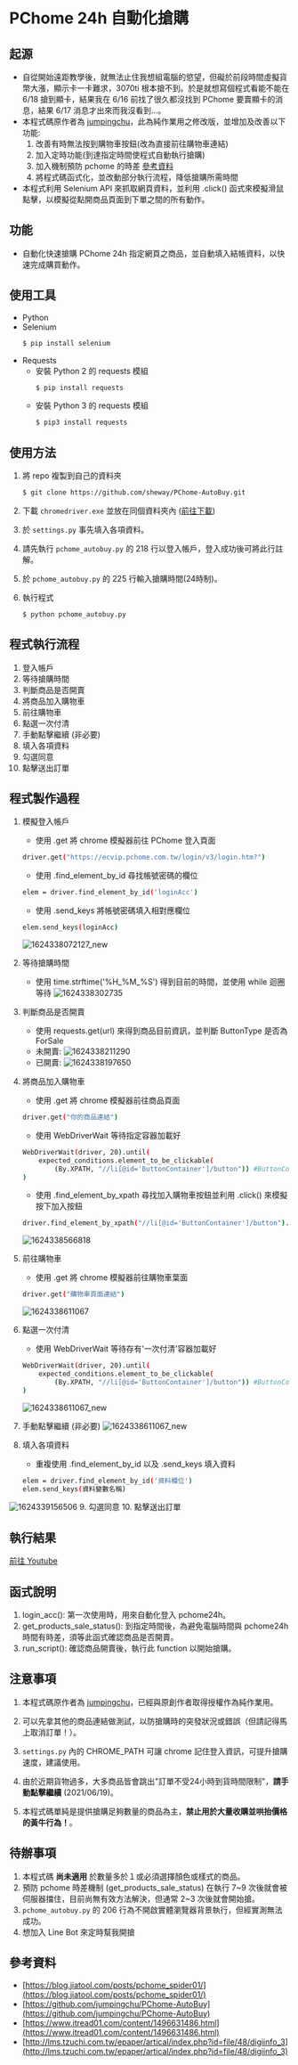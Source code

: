 # PChome 24h 自動化搶購

## 起源

* 自從開始遠距教學後，就無法止住我想組電腦的慾望，但礙於前段時間虛擬貨幣大漲，顯示卡一卡難求，3070ti 根本搶不到。於是就想寫個程式看能不能在 6/18 搶到顯卡，結果我在 6/16 前找了很久都沒找到
 PChome 要賣顯卡的消息，結果 6/17 消息才出來而我沒看到...。
* 本程式碼原作者為 [jumpingchu](https://github.com/jumpingchu/PChome-AutoBuy)，此為純作業用之修改版，並增加及改善以下功能:
    1. 改善有時無法按到購物車按鈕(改為直接前往購物車連結)
    2. 加入定時功能(到達指定時間使程式自動執行搶購)
    3. 加入機制預防 pchome 的時差 [參考資料](https://blog.jiatool.com/posts/pchome_spider01/)
    4. 將程式碼函式化，並改動部分執行流程，降低搶購所需時間
* 本程式利用 Selenium API 來抓取網頁資料，並利用 .click() 函式來模擬滑鼠點擊，以模擬從點開商品頁面到下單之間的所有動作。

## 功能

* 自動化快速搶購 PChome 24h 指定網頁之商品，並自動填入結帳資料，以快速完成購買動作。

## 使用工具

* Python
* Selenium
    ```bash
    $ pip install selenium
    ```
* Requests
  * 安裝 Python 2 的 requests 模組
    ```bash
    $ pip install requests
    ```
  * 安裝 Python 3 的 requests 模組
    ```bash
    $ pip3 install requests
    ```

## 使用方法

1. 將 repo 複製到自己的資料夾
    ```bash
    $ git clone https://github.com/sheway/PChome-AutoBuy.git
    ```

2. 下載 `chromedriver.exe` 並放在同個資料夾內 ([前往下載](http://chromedriver.storage.googleapis.com/index.html))
   
3. 於 `settings.py` 事先填入各項資料。

4. 請先執行 `pchome_autobuy.py` 的 218 行以登入帳戶，登入成功後可將此行註解。

5. 於 `pchome_autobuy.py` 的 225 行輸入搶購時間(24時制)。
   
6. 執行程式
    ```bash
    $ python pchome_autobuy.py
    ```

## 程式執行流程
1. 登入帳戶
2. 等待搶購時間
3. 判斷商品是否開賣
4. 將商品加入購物車
5. 前往購物車
6. 點選一次付清
7. 手動點擊繼續 (非必要)
8. 填入各項資料
9. 勾選同意
10. 點擊送出訂單

## 程式製作過程
1. 模擬登入帳戶
    * 使用 .get 將 chrome 模擬器前往 PChome 登入頁面
    ```bash
    driver.get("https://ecvip.pchome.com.tw/login/v3/login.htm?")
    ```
    * 使用 .find_element_by_id 尋找帳號密碼的欄位
    ```bash
    elem = driver.find_element_by_id('loginAcc')
    ```
    * 使用 .send_keys 將帳號密碼填入相對應欄位
    ```bash
    elem.send_keys(loginAcc)
    ```
    ![1624338072127_new](https://user-images.githubusercontent.com/67420772/122872112-8960a480-d362-11eb-8f3e-c04c6c832360.jpg)

2. 等待搶購時間
    * 使用 time.strftime('%H_%M_%S') 得到目前的時間，並使用 while 迴圈等待
    ![1624338302735](https://user-images.githubusercontent.com/67420772/122866501-a09b9400-d35a-11eb-8404-675b6adaa1fd.jpg)

3. 判斷商品是否開賣
    * 使用 requests.get(url) 來得到商品目前資訊，並判斷 ButtonType 是否為 ForSale
    * 未開賣:
    ![1624338211290](https://user-images.githubusercontent.com/67420772/122866331-59150800-d35a-11eb-994b-b54b84ef3e24.jpg)
    * 已開賣:
    ![1624338197650](https://user-images.githubusercontent.com/67420772/122866324-561a1780-d35a-11eb-8f78-9a22b9594c95.jpg)

4. 將商品加入購物車
    * 使用 .get 將 chrome 模擬器前往商品頁面
    ```bash
    driver.get("你的商品連結")
    ```
    * 使用 WebDriverWait 等待指定容器加載好
    ```bash
    WebDriverWait(driver, 20).until(
        expected_conditions.element_to_be_clickable(
            (By.XPATH, "//li[@id='ButtonContainer']/button")) #ButtonContainer為 PChome 定義的變數名稱
    )
    ```
    * 使用 .find_element_by_xpath 尋找加入購物車按鈕並利用 .click() 來模擬按下加入按鈕
    ```bash
    driver.find_element_by_xpath("//li[@id='ButtonContainer']/button").click()
    ``` 
    ![1624338566818](https://user-images.githubusercontent.com/67420772/122867931-da6d9a00-d35c-11eb-9592-abc7547b5790.jpg)

5. 前往購物車
    * 使用 .get 將 chrome 模擬器前往購物車葉面
    ```bash
    driver.get("購物車頁面連結")
    ```
    ![1624338611067](https://user-images.githubusercontent.com/67420772/122867960-e3f70200-d35c-11eb-874f-89a0e6974cb3.jpg)

6. 點選一次付清
    * 使用 WebDriverWait 等待存有'一次付清'容器加載好
    ```bash
    WebDriverWait(driver, 20).until(
        expected_conditions.element_to_be_clickable(
            (By.XPATH, "//li[@id='ButtonContainer']/button")) #ButtonContainer為 PChome 定義的變數名稱
    )
    ```
    ![1624338611067_new](https://user-images.githubusercontent.com/67420772/122868093-0db02900-d35d-11eb-84f8-60ad394176cc.jpg)

7. 手動點擊繼續 (非必要)
    ![1624338611067_new](https://user-images.githubusercontent.com/67420772/122868189-36382300-d35d-11eb-8e6f-6e1a274d0a13.jpg)

8. 填入各項資料
    * 重複使用 .find_element_by_id 以及 .send_keys 填入資料
    ```bash
    elem = driver.find_element_by_id('資料欄位')
    elem.send_keys(資料變數名稱)
    ```
![1624339156506](https://user-images.githubusercontent.com/67420772/122868374-74cddd80-d35d-11eb-8870-b89419a0d27c.jpg)
9. 勾選同意
10. 點擊送出訂單

## 執行結果
[前往 Youtube ](https://youtu.be/-x1nxdC0vX4)

## 函式說明
1. login_acc(): 第一次使用時，用來自動化登入 pchome24h。
2. get_products_sale_status(): 到指定時間後，為避免電腦時間與 pchome24h 時間有時差，須等此函式確認商品是否開賣。
3. run_script(): 確認商品開賣後，執行此 function 以開始搶購。

## 注意事項
1. 本程式碼原作者為 [jumpingchu](https://github.com/jumpingchu/PChome-AutoBuy)，已經與原創作者取得授權作為純作業用。

2. 可以先拿其他的商品連結做測試，以防搶購時的突發狀況或錯誤（但請記得馬上取消訂單！）。
   
3. `settings.py` 內的 CHROME_PATH 可讓 chrome 記住登入資訊，可提升搶購速度，建議使用。

4. 由於近期貨物過多，大多商品皆會跳出"訂單不受24小時到貨時間限制"，**請手動點擊繼續** (2021/06/19)。

5. 本程式碼單純是提供搶購足夠數量的商品為主，**禁止用於大量收購並哄抬價格的黃牛行為！**。

## 待辦事項
1. 本程式碼 **尚未適用** 於數量多於１或必須選擇顏色或樣式的商品。
2. 預防 pchome 時差機制 (get_products_sale_status) 在執行 7\~9 次後就會被伺服器擋住，目前尚無有效方法解決，但通常 2\~3 次後就會開始搶。
3. `pchome_autobuy.py` 的 206 行為不開啟實體瀏覽器背景執行，但經實測無法成功。
4. 想加入 Line Bot 來定時幫我開搶

## 參考資料
* [https://blog.jiatool.com/posts/pchome_spider01/](https://blog.jiatool.com/posts/pchome_spider01/)
* [https://github.com/jumpingchu/PChome-AutoBuy](https://github.com/jumpingchu/PChome-AutoBuy)
* [https://www.itread01.com/content/1496631486.html](https://www.itread01.com/content/1496631486.html)
* [http://lms.tzuchi.com.tw/epaper/artical/index.php?id=file/48/digiinfo_3](http://lms.tzuchi.com.tw/epaper/artical/index.php?id=file/48/digiinfo_3)
